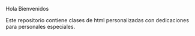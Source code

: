 Hola Bienvenidos

Este repositorio contiene clases de html personalizadas con dedicaciones para personales especiales.